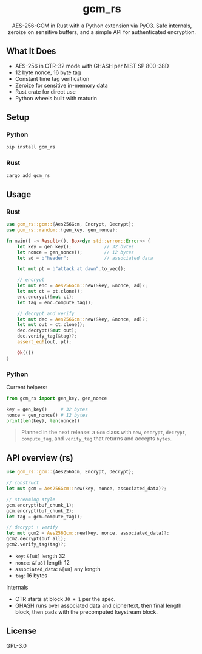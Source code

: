 <div align="center">

# gcm_rs

AES-256-GCM in Rust with a Python extension via PyO3. Safe internals, zeroize on sensitive buffers, and a simple API for authenticated encryption.
</div>

## What It Does

- AES-256 in CTR-32 mode with GHASH per NIST SP 800-38D
- 12 byte nonce, 16 byte tag
- Constant time tag verification
- Zeroize for sensitive in-memory data
- Rust crate for direct use
- Python wheels built with maturin


## Setup

### Python

```bash
pip install gcm_rs
```

### Rust

```bash
cargo add gcm_rs
```

## Usage

### Rust

```rust
use gcm_rs::gcm::{Aes256Gcm, Encrypt, Decrypt};
use gcm_rs::random::{gen_key, gen_nonce};

fn main() -> Result<(), Box<dyn std::error::Error>> {
    let key = gen_key();            // 32 bytes
    let nonce = gen_nonce();        // 12 bytes
    let ad = b"header";             // associated data

    let mut pt = b"attack at dawn".to_vec();

    // encrypt
    let mut enc = Aes256Gcm::new(&key, &nonce, ad)?;
    let mut ct = pt.clone();
    enc.encrypt(&mut ct);
    let tag = enc.compute_tag();

    // decrypt and verify
    let mut dec = Aes256Gcm::new(&key, &nonce, ad)?;
    let mut out = ct.clone();
    dec.decrypt(&mut out);
    dec.verify_tag(&tag)?;
    assert_eq!(out, pt);

    Ok(())
}
```

### Python

Current helpers:

```python
from gcm_rs import gen_key, gen_nonce

key = gen_key()     # 32 bytes
nonce = gen_nonce() # 12 bytes
print(len(key), len(nonce))
```

> Planned in the next release: a `Gcm` class with `new`, `encrypt`, `decrypt`, `compute_tag`, and `verify_tag` that returns and accepts `bytes`.


## API overview (rs)

```rust
use gcm_rs::gcm::{Aes256Gcm, Encrypt, Decrypt};

// construct
let mut gcm = Aes256Gcm::new(key, nonce, associated_data)?;

// streaming style
gcm.encrypt(buf_chunk_1);
gcm.encrypt(buf_chunk_2);
let tag = gcm.compute_tag();

// decrypt + verify
let mut gcm2 = Aes256Gcm::new(key, nonce, associated_data)?;
gcm2.decrypt(buf_all);
gcm2.verify_tag(tag)?;
```

- `key`: `&[u8]` length 32
- `nonce`: `&[u8]` length 12
- `associated_data`: `&[u8]` any length
- `tag`: 16 bytes

Internals
- CTR starts at block `J0 + 1` per the spec.
- GHASH runs over associated data and ciphertext, then final length block, then pads with the precomputed keystream block.


## License

GPL-3.0

